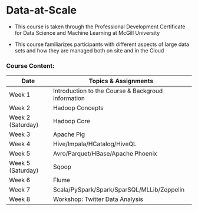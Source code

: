 # Data-at-Scale

- This course is taken through the Professional Development Certificate for Data Science and Machine Learning at McGill University

- This course familiarizes participants with different aspects of large data sets and how they are managed both on site and in the Cloud

### Course Content:

| Date              | Topics & Assignments                               |
|-------------------|----------------------------------------------------|
| Week 1            | Introduction to the Course & Backgroud information |
| Week 2            | Hadoop Concepts                                    |
| Week 2 (Saturday) | Hadoop Core                                        |
| Week 3            | Apache Pig                                         |
| Week 4            | Hive/Impala/HCatalog/HiveQL                        |
| Week 5            | Avro/Parquet/HBase/Apache Phoenix                  |
| Week 5 (Saturday) | Sqoop                                              |
| Week 6            | Flume                                              |
| Week 7            | Scala/PySpark/Spark/SparSQL/MLLib/Zeppelin         |
| Week 8            | Workshop: Twitter Data Analysis                    |